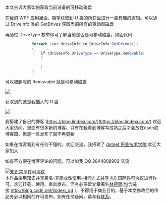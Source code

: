 
本文告诉大家如何获取当前设备的可移动磁盘

<!--more-->


<!-- CreateTime:2021/11/30 8:48:02 -->

<!-- 发布 -->

在我的 WPF 应用里面，期望获取到 U 盘的所在盘进行一些有趣的逻辑。可以通过 DriveInfo 类的 GetDrives 获取当前所有的驱动器磁盘

再通过 DriveType 枚举即可了解当前是否是可移动磁盘，如面代码

```csharp
            foreach (var driveInfo in DriveInfo.GetDrives())
            {
                if (driveInfo.DriveType == DriveType.Removable)
                {
                    
                }
            }
```

可以被删除的 Removable 就是可移动磁盘

<!-- ![](image/dotnet C# 获取当前设备可移动磁盘/dotnet C# 获取当前设备可移动磁盘0.png) -->

![](http://cdn.lindexi.site/lindexi%2F20211130852167894.jpg)

获取到的就是我插入的 U 盘

<!-- ![](image/dotnet C# 获取当前设备可移动磁盘/dotnet C# 获取当前设备可移动磁盘1.png) -->

![](http://cdn.lindexi.site/lindexi%2F20211130853222901.jpg)



我搭建了自己的博客 [https://blog.lindexi.com/](https://blog.lindexi.com/) 欢迎大家访问，里面有很多新的博客。只有在我看到博客写成熟之后才会放在csdn或博客园，但是一旦发布了就不再更新

如果在博客看到有任何不懂的，欢迎交流，我搭建了 [dotnet 职业技术学院](https://t.me/dotnet_campus) 欢迎大家加入

如有不方便在博客评论的问题，可以加我 QQ 2844808902 交流

<a rel="license" href="http://creativecommons.org/licenses/by-nc-sa/4.0/"><img alt="知识共享许可协议" style="border-width:0" src="https://licensebuttons.net/l/by-nc-sa/4.0/88x31.png" /></a><br />本作品采用<a rel="license" href="http://creativecommons.org/licenses/by-nc-sa/4.0/">知识共享署名-非商业性使用-相同方式共享 4.0 国际许可协议</a>进行许可。欢迎转载、使用、重新发布，但务必保留文章署名[林德熙](http://blog.csdn.net/lindexi_gd)(包含链接:http://blog.csdn.net/lindexi_gd )，不得用于商业目的，基于本文修改后的作品务必以相同的许可发布。如有任何疑问，请与我[联系](mailto:lindexi_gd@163.com)。